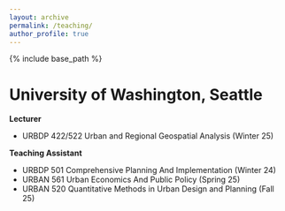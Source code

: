 ```yaml
---
layout: archive
permalink: /teaching/
author_profile: true
---
```

{% include base_path %}

# University of Washington, Seattle
**Lecturer**    
* URBDP 422/522 Urban and Regional Geospatial Analysis (Winter 25)

**Teaching Assistant**
* URBDP 501 Comprehensive Planning And Implementation (Winter 24)
* URBAN 561 Urban Economics And Public Policy (Spring 25)
* URBAN 520 Quantitative Methods in Urban Design and Planning (Fall 25) 
